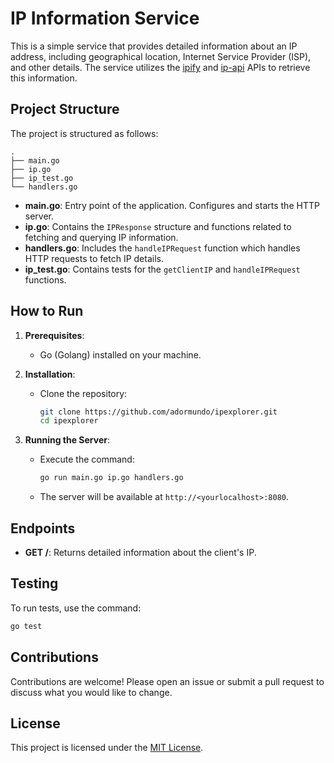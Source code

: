 # IP Information Service

This is a simple service that provides detailed information about an IP address, including geographical location, Internet Service Provider (ISP), and other details. The service utilizes the [ipify](https://www.ipify.org/) and [ip-api](https://ip-api.com/) APIs to retrieve this information.

## Project Structure

The project is structured as follows:

```
.
├── main.go
├── ip.go
├── ip_test.go
└── handlers.go
```

- **main.go**: Entry point of the application. Configures and starts the HTTP server.
- **ip.go**: Contains the `IPResponse` structure and functions related to fetching and querying IP information.
- **handlers.go**: Includes the `handleIPRequest` function which handles HTTP requests to fetch IP details.
- **ip_test.go**: Contains tests for the `getClientIP` and `handleIPRequest` functions.

## How to Run

1. **Prerequisites**:
   - Go (Golang) installed on your machine.

2. **Installation**:
   - Clone the repository:
     ```sh
     git clone https://github.com/adormundo/ipexplorer.git
     cd ipexplorer
     ```

3. **Running the Server**:
   - Execute the command:
     ```sh
     go run main.go ip.go handlers.go
     ```
   - The server will be available at `http://<yourlocalhost>:8080`.

## Endpoints

- **GET /**: Returns detailed information about the client's IP.

## Testing

To run tests, use the command:

```sh
go test
```

## Contributions

Contributions are welcome! Please open an issue or submit a pull request to discuss what you would like to change.

## License

This project is licensed under the [MIT License](https://choosealicense.com/licenses/mit/).